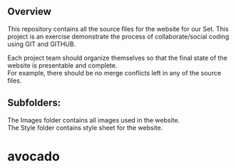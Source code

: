 Overview
--------
This repository contains all the source files for the website for our Set.
This project is an exercise demonstrate the process of collaborate/social 
coding using GIT and GITHUB. 

Each project team should organize themselves so that the 
final state of the website is presentable and complete.   
For example, there should be no merge conflicts 
left in any of the source files.   

Subfolders:
----------
The Images folder contains all images used in the website.  
The Style folder contains style sheet for the website.

# avocado
